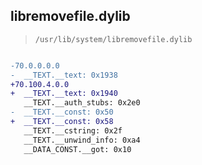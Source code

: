 ## libremovefile.dylib

> `/usr/lib/system/libremovefile.dylib`

```diff

-70.0.0.0.0
-  __TEXT.__text: 0x1938
+70.100.4.0.0
+  __TEXT.__text: 0x1940
   __TEXT.__auth_stubs: 0x2e0
-  __TEXT.__const: 0x50
+  __TEXT.__const: 0x58
   __TEXT.__cstring: 0x2f
   __TEXT.__unwind_info: 0xa4
   __DATA_CONST.__got: 0x10

```
